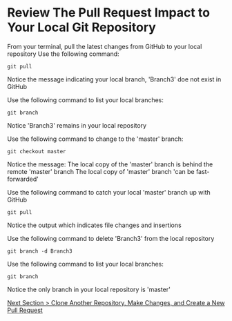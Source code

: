 # Review The Pull Request Impact to Your Local Git Repository



From your terminal, pull the latest changes from GitHub to your local repository
Use the following command:



```shell
git pull
```



Notice the message indicating your local branch, 'Branch3' doe not exist in GitHub

Use the following command to list your local branches:



```shell
git branch
```

Notice 'Branch3' remains in your local repository

Use the following command to change to the 'master' branch:



```shell
git checkout master
```

Notice the message:
The local copy of the 'master' branch is behind the remote 'master' branch
The local copy of 'master' branch 'can be fast-forwarded'

Use the following command to catch your local 'master' branch up with GitHub



```shell
git pull
```

Notice the output which indicates file changes and insertions

Use the following command to delete 'Branch3' from the local repository



```shell
git branch -d Branch3
```

Use the following command to list your local branches:



```shell
git branch
```

Notice the only branch in your local repository is 'master'



[Next Section > Clone Another Repository, Make Changes, and Create a New Pull Request](section_13.md "Clone Another Repository, Make Changes, and Create a New Pull Request")

